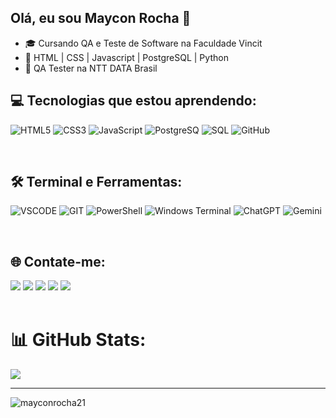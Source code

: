 ## Olá, eu sou Maycon Rocha 👋

- 🎓 Cursando QA e Teste de Software na Faculdade Vincit
- 🌱 HTML | CSS | Javascript | PostgreSQL | Python
- 🔭 QA Tester na NTT DATA Brasil


## 💻 Tecnologias que estou aprendendo:

![HTML5](https://img.shields.io/badge/html5-%23E34F26.svg?style=for-the-badge&logo=html5&logoColor=white)
![CSS3](https://img.shields.io/badge/css3-%231572B6.svg?style=for-the-badge&logo=css3&logoColor=white)
![JavaScript](https://img.shields.io/badge/javascript-%23323330.svg?style=for-the-badge&logo=javascript&logoColor=%23F7DF1E)
![PostgreSQ](https://img.shields.io/badge/PostgreSQL-316192?style=for-the-badge&logo=postgresql&logoColor=white)
![SQL](https://img.shields.io/badge/Microsoft%20SQL%20Server-CC2927?style=for-the-badge&logo=microsoft%20sql%20server&logoColor=white)
![GitHub](https://img.shields.io/badge/GitHub-%23121011.svg?style=for-the-badge&logo=github&logoColor=white)
<!--![Cypress](https://img.shields.io/badge/Cypress-17202C?style=for-the-badge&logo=cypress&logoColor=white)-->
<!--![Selenium](https://img.shields.io/badge/Selenium-43B02A?style=for-the-badge&logo=Selenium&logoColor=white)-->
<!--![Mocha](https://img.shields.io/badge/Mocha-8D6748?style=for-the-badge&logo=Mocha&logoColor=white)-->
<!--![Postman](https://img.shields.io/badge/Postman-FF6C37?style=for-the-badge&logo=Postman&logoColor=white)-->



<!--![React](https://img.shields.io/badge/react-%2320232a.svg?style=for-the-badge&logo=react&logoColor=%2361DAFB)--> 
<br>

## 🛠️ Terminal e Ferramentas:

![VSCODE](https://img.shields.io/badge/VSCode-0078D4?style=for-the-badge&logo=visual%20studio%20code&logoColor=white)
![GIT](https://img.shields.io/badge/Git-fc6d26?style=for-the-badge&logo=git&logoColor=white)
![PowerShell](https://img.shields.io/badge/powershell-5391FE?style=for-the-badge&logo=powershell&logoColor=white)
![Windows Terminal](https://img.shields.io/badge/windows%20terminal-4D4D4D?style=for-the-badge&logo=windows%20terminal&logoColor=white)
![ChatGPT](https://img.shields.io/badge/ChatGPT-74aa9c?style=for-the-badge&logo=openai&logoColor=white)
![Gemini](https://img.shields.io/badge/Google%20Gemini-8E75B2?style=for-the-badge&logo=googlegemini&logoColor=white)

<br>

## 🌐 Contate-me:

  <a href = "mailto:mgr8272@gmail.com"><img src="https://img.shields.io/badge/-Gmail-%23333?style=for-the-badge&logo=gmail&logoColor=white" target="_blank"></a>
  <a href="https://www.linkedin.com/in/maycon-rocha-7b8759164/" target="_blank"><img src="https://img.shields.io/badge/-LinkedIn-%230077B5?style=for-the-badge&logo=linkedin&logoColor=white" target="_blank"></a> 
   <a href="https://www.instagram.com/maycongr/" target="_blank"><img src="https://img.shields.io/badge/-instagram-%23E4405F?style=for-the-badge&logo=instagram&logoColor=white" target="_blank"></a> 
    <a href="#" target="_blank"><img src="https://img.shields.io/badge/X-000000?style=for-the-badge&logo=x&logoColor=white" target="_blank"></a> 
     <a href="#" target="_blank"><img src="https://img.shields.io/badge/WhatsApp-25D366?style=for-the-badge&logo=WhatsApp&logoColor=white" target="_blank"></a> 
<br>
<br>

# 📊 GitHub Stats:
<!--![](https://github-readme-stats.vercel.app/api?username=mayconrocha21&theme=dark&hide_border=false&include_all_commits=true&count_private=true)<br/> -->
<!--![](https://github-readme-streak-stats.herokuapp.com/?user=mayconrocha21&theme=dark&hide_border=false)<br/>-->
![](https://github-readme-stats.vercel.app/api/top-langs/?username=mayconrocha21&theme=dark&hide_border=false&include_all_commits=true&count_private=true&layout=compact)

---
 <img src="https://komarev.com/ghpvc/?username=mayconrocha21&label=Profile%20views&color=0e75b6&style=flat" alt="mayconrocha21" />
 
